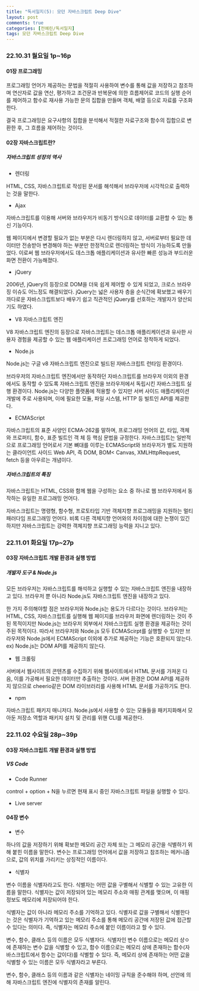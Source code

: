 ```yaml
---
title: "독서일지(5): 모던 자바스크립트 Deep Dive"   
layout: post    
comments: true  
categories: [전예린/독서일지]
tags: 모던 자바스크립트 Deep Dive
---
```


### 22.10.31 월요일 1p~16p

#### 01장 프로그래밍


프로그래밍 언어가 제공하는 문법을 적절히 사용하여 변수를 통해 값을 저장하고 참조하며 연산자로 값을 연산, 평가하고 조건문과 반복문에 의한 흐름제어로 코드의 실행 순어를 제어하고
함수로 재사용 가능한 문의 집합을 만들며 객체, 배열 등으로 자료를 구조화한다.


결국 프로그래밍은 요구사항의 집합을 분석해서 적절한 자료구조와 함수의 집합으로 변환한 후, 그 흐름을 제어하는 것이다.


#### 02장 자바스크립트란?


##### 자바스크립트 성장의 역사


- 렌더링

HTML, CSS, 자바스크립트로 작성된 문서를 해석해서 브라우저에 시각적으로 출력하는 것을 말한다.

- Ajax

자바스크립트를 이용해 서버와 브라우저가 비동기 방식으로 데이터를 교환할 수 있는 통신 기능이다.


웹 페이지에서 변경할 필요가 없는 부분은 다시 렌더링하지 않고, 서버로부터 필요한 데이터만 전송받아 변경해야 하는 부분만 한정적으로 렌더링하는 방식이 가능하도록 만들었다. 
이로써 웹 브라우저에서도 데스크톱 애플리케이션과 유사한 빠른 성능과 부드러운 화면 전환이 가능해졌다.

- jQuery

2006년, jQuery의 등장으로 DOM을 더욱 쉽게 제어할 수 있게 되었고, 크로스 브라우징 이슈도 어느정도 해결되었다. jQuery는 넓은 사용자 층을 순식간에 확보했고 배우기 까다로운 자바스크립트보다
배우기 쉽고 직관적인 jQuery를 선호하는 개발자가 양산되기도 하였다.

- V8 자바스크립트 엔진

V8 자바스크립트 엔진의 등장으로 자바스크립트는 데스크톱 애플리케이션과 유사한 사용자 경험을 제공할 수 있는 웹 애플리케이션 프로그래밍 언어로 정착하게 되었다.

- Node.js

Node.js는 구글 v8 자바스크립트 엔진으로 빌드된 자바스크립트 런타임 환경이다. 

브라우저의 자바스크립트 엔진에서만 동작하던 자바스크립트를 브라우저 이외의 환경에서도 동작할 수 있도록 자바스크립트 엔진을 브라우저에서 독립시킨 자바스크립트 실행 환경이다.
Node.js는 다양한 플랫폼에 적용할 수 있지만 서버 사이드 애플리케이션 개발에 주로 사용되며, 이에 필요한 모듈, 파일 시스템, HTTP 등 빌트인 API를 제공한다.


- ECMAScript

자바스크립트의 표준 사양인 ECMA-262를 말하며, 프로그래밍 언어의 값, 타입, 객체와 프로퍼티, 함수, 표준 빌트인 객
체 등 핵심 문법을 규정한다.
자바스크립트는 일반적으로 프로그래밍 언어로서 기본 뼈대를 이루는 ECMAScript와 브라우저가 별도 지원하는 클라이언트 사이드 Web API, 즉 DOM, BOM< Canvas, XMLHttpRequest, fetch 등을 아우르는 개념이다.



##### 자바스크립트의 특징


자바스크립트는 HTML, CSS와 함께 웹을 구성하는 요소 중 하나로 웹 브라우저에서 동작하는 유일한 프로그래밍 언어다. 

자바스크립트는 명령형, 함수형, 프로토타입 기반 객체지향 프로그래밍을 지원하는 멀티 패러다임 프로그래밍 언어다. 
비록 다른 객체지향 언어와의 차이점에 대한 논쟁이 있긴 하지만 자바스크립트는 강력한 객체지향 프로그래밍 능력을 지니고 있다.


### 22.11.01 화요일 17p~27p

#### 03장 자바스크립트 개발 환경과 실행 방법

##### 개발자 도구 & Node.js


모든 브라우저는 자바스크립트를 해석하고 실행할 수 있는 자바스크립트 엔진을 내장하고 있다. 
브라우저 뿐 아니라 Node.js도 자바스크립트 엔진을 내장하고 있다. 

 한 가지 주의해야할 점은 브라우저와 Node.js는 용도가 다르다는 것이다. 
 브라우저는 HTML, CSS, 자바스크립트를 실행해 웹 페이지를 브라우저 화면에 렌더링하는 것이 주된 목적이지만 Node.js는 브라우저 외부에서 자바스크립트 실행 환경을 제공하는 것이 주된 목적이다.
 따라서 브라우저와 Node.js 모두 ECMAScirpt를 실행할 수 있지만 브라우저와 Node.js에서 ECMAScript 이외에 추가로 제공하는 기능은 호환되지 않는다.
 ex) Node.js는 DOM API를 제공하지 않는다.

- 웹 크롤링

서버에서 웹사이트의 콘텐츠를 수집하기 위해 웹사이트에서 HTML 문서를 가져온 다음, 이를 가공해서 필요한 데이터만 추출하는 것이다.
서버 환경은 DOM API를 제공하지 않으므로 cheerio같은 DOM 라이브러리를 사용해 HTML 문서를 가공하기도 한다.

- npm

자바스크립트 패키지 매니저다. Node.js에서 사용할 수 있는 모듈들을 패키지화해서 모아둔 저장소 역할과 패키지 설치 및 관리를 위핸 CLI를 제공한다. 


### 22.11.02 수요일 28p~39p


#### 03장 자바스크립트 개발 환경과 실행 방법

##### VS Code

- Code Runner

control + option + N을 누르면 현재 표시 중인 자바스크립트 파일을 실행할 수 있다.

- Live server

#### 04장 변수

- 변수

하나의 값을 저장하기 위해 확보한 메모리 공간 자체 또는 그 메모리 공간을 식별하기 위해 붙힌 이름을 말한다.
변수는 프로그래밍 언어에서 값을 저장하고 참조하는 메커니즘으로, 값의 위치를 가리키는 상징적인 이름이다.

- 식별자

변수 이름을 식별자라고도 한다. 식별자는 어떤 값을 구별해서 식별할 수 있는 고유한 이름을 말한다. 식별자는 값이 저장되어 있는 메모리 주소와 매핑 관계를 맺으며, 이 매핑 정보도 메모리에 저장되어야 한다.


식별자는 값이 아니라 메모리 주소를 기억하고 있다. 식별자로 값을 구별해서 식별한다는 것은 식별자가 기억하고 있는 메모리 주소를 통해 메모리 공간에 저장된 값에 접근할 수 있다는 의미다.
즉, 식별자는 메모리 주소에 붙인 이름이라고 할 수 있다.

변수, 함수, 클래스 등의 이름은 모두 식별자다. 식별자인 변수 이름으로는 메모리 상ㅇ에 존재하는 변수 값을 식별할 수 있고, 함수 이름으로는 메모리 상에 존재하는 함수(자바스크립트에서 함수는 값이다)를 식별할 수 있다.
즉, 메모리 상에 존재하는 어떤 값을 식별할 수 있는 이름은 모두 식별자라고 부른다. 


변수, 함수, 클래스 등의 이름과 같은 식별자는 네이밍 규칙을 준수해야 하며, 선언에 의해 자바스크립트 엔진에 식별자의 존재를 알린다.

